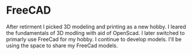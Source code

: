 # FreeCAD
After retirment I picked 3D modeling and printing as a new hobby.  I leared the fundamentals of 3D modling with aid of OpenScad. I later switched to primarly use FreeCad for my hobby.  I continue to develop models.  I'll be using the space to share my FreeCad models.

